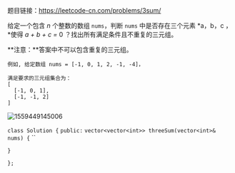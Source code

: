 题目链接：<https://leetcode-cn.com/problems/3sum/>

给定一个包含 *n* 个整数的数组 `nums`，判断 `nums` 中是否存在三个元素 *a，b，c ，*使得 *a + b + c =* 0 ？找出所有满足条件且不重复的三元组。

**注意：**答案中不可以包含重复的三元组。

```
例如, 给定数组 nums = [-1, 0, 1, 2, -1, -4]，

满足要求的三元组集合为：
[
  [-1, 0, 1],
  [-1, -1, 2]
]
```



![1559449145006](C:\Users\zx\AppData\Roaming\Typora\typora-user-images\1559449145006.png)



`class Solution {`
`public:`
    `vector<vector<int>> threeSum(vector<int>& nums) {`
``        

    }

`};`